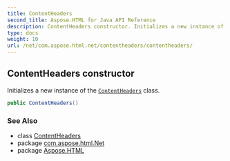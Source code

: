 ```yaml
---
title: ContentHeaders
second_title: Aspose.HTML for Java API Reference
description: ContentHeaders constructor. Initializes a new instance of the ContentHeaders class
type: docs
weight: 10
url: /net/com.aspose.html.net/contentheaders/contentheaders/
---
```

## ContentHeaders constructor

Initializes a new instance of the [`ContentHeaders`](../) class.

```java
public ContentHeaders()
```

### See Also

* class [ContentHeaders](../)
* package [com.aspose.html.Net](../../contentheaders/)
* package [Aspose.HTML](../../../)
